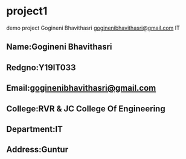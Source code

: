 # project1
demo project
Gogineni Bhavithasri
goginenibhavithasri@gmail.com
IT


## Name:Gogineni Bhavithasri
## Redgno:Y19IT033
## Email:goginenibhavithasri@gmail.com
## College:RVR & JC College Of Engineering
## Department:IT
## Address:Guntur
